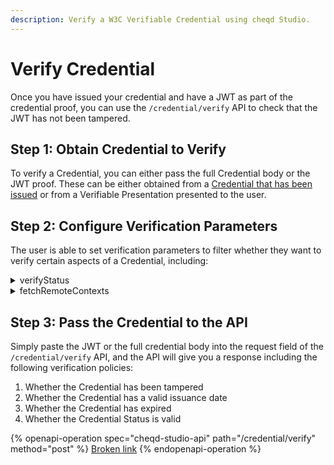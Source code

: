 ```yaml
---
description: Verify a W3C Verifiable Credential using cheqd Studio.
---
```


# Verify Credential

Once you have issued your credential and have a JWT as part of the credential proof, you can use the `/credential/verify` API to check that the JWT has not been tampered.

## Step 1: Obtain Credential to Verify

To verify a Credential, you can either pass the full Credential body or the JWT proof. These can be either obtained from a [Credential that has been issued](issue-credential.md) or from a Verifiable Presentation presented to the user.

## Step 2: Configure Verification Parameters

The user is able to set verification parameters to filter whether they want to verify certain aspects of a Credential, including:

<details>

<summary>verifyStatus</summary>

* true (indicates that the user wants to verify the Credential Status, requiring a credentialStatus property to be present in the Credential)
* false (Default. Indicates that the user does not want to verify the Credential Status.&#x20;

</details>

<details>

<summary>fetchRemoteContexts</summary>

When dealing with JSON-LD type Verifiable Credentials you also MUST provide the proper contexts within a Credential body. Set this to `true` ONLY if you want the `@context` URLs to be fetched in case they are a custom context.

* true
* false (default)

</details>

## Step 3: Pass the Credential to the API

Simply paste the JWT or the full credential body  into the request field of the `/credential/verify` API, and the API will give you a response including the following verification policies:

1. Whether the Credential has been tampered
2. Whether the Credential has a valid issuance date
3. Whether the Credential has expired
4. Whether the Credential Status is valid

{% openapi-operation spec="cheqd-studio-api" path="/credential/verify" method="post" %}
[Broken link](broken-reference)
{% endopenapi-operation %}


